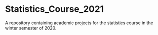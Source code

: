 # Statistics_Course_2021
A repository containing academic projects for the statistics course in the winter semester of 2020.
